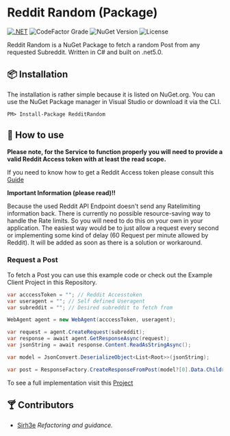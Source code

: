 # Reddit Random (Package)
[![.NET](https://github.com/schufeli/reddit-random/actions/workflows/dotnet.yml/badge.svg)](https://github.com/schufeli/reddit-random/actions/workflows/dotnet.yml)
![CodeFactor Grade](https://img.shields.io/codefactor/grade/github/schufeli/reddit-random/main?label=CodeFactor%20Grade)
![NuGet Version](https://img.shields.io/nuget/v/RedditRandom?label=NuGet)
![License](https://img.shields.io/github/license/schufeli/reddit-random?label=License)

Reddit Random is a NuGet Package to fetch a random Post from any requested Subreddit. Written in C# and built on .net5.0.

## 📦 Installation

The installation is rather simple because it is listed on NuGet.org. You can use the NuGet Package manager in Visual Studio or download it via the CLI.

```
PM> Install-Package RedditRandom
```

## 🚀 How to use
__Please note, for the Service to function properly you will need to provide a valid Reddit Access token with at least the read scope.__

If you need to know how to get a Reddit Access token please consult this [Guide](https://github.com/reddit-archive/reddit/wiki/OAuth2) 

**Important Information (please read)!!**

Because the used Reddit API Endpoint doesn't send any Ratelimiting information back. There is currently no possible resource-saving way to handle the Rate limits. So you will need to do this on your own in your application. The easiest way would be to just allow a request every second or implementing some kind of delay (60 Request per minute allowed by Reddit). It will be added as soon as there is a solution or workaround.

### Request a Post
To fetch a Post you can use this example code or check out the Example Client Project in this Repository.

```csharp
var acccessToken = ""; // Reddit Accesstoken
var useragent = ""; // Self defined Useragent
var subreddit = ""; // Desired subreddit to fetch from

WebAgent agent = new WebAgent(acccessToken, useragent);

var request = agent.CreateRequest(subreddit);
var response = await agent.GetResponseAsync(request);
var jsonString = await response.Content.ReadAsStringAsync();

var model = JsonConvert.DeserializeObject<List<Root>>(jsonString);

var post = ResponseFactory.CreateResponseFromPost(model?[0].Data.Children[0].Post);
```

To see a full implementation visit this [Project](https://github.com/Schufeli/reddit-random-service)

## 🍸 Contributors
- [Sirh3e](https://github.com/sirh3e) *Refactoring and guidance.*
